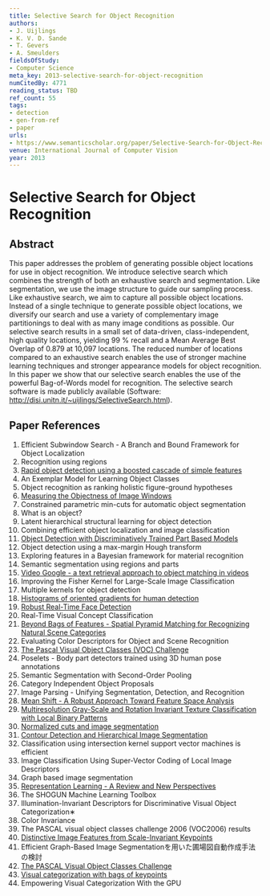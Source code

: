 ```yaml
---
title: Selective Search for Object Recognition
authors:
- J. Uijlings
- K. V. D. Sande
- T. Gevers
- A. Smeulders
fieldsOfStudy:
- Computer Science
meta_key: 2013-selective-search-for-object-recognition
numCitedBy: 4771
reading_status: TBD
ref_count: 55
tags:
- detection
- gen-from-ref
- paper
urls:
- https://www.semanticscholar.org/paper/Selective-Search-for-Object-Recognition-Uijlings-Sande/38b6540ddd5beebffd05047c78183f7575559fb2?sort=total-citations
venue: International Journal of Computer Vision
year: 2013
---
```


# Selective Search for Object Recognition

## Abstract

This paper addresses the problem of generating possible object locations for use in object recognition. We introduce selective search which combines the strength of both an exhaustive search and segmentation. Like segmentation, we use the image structure to guide our sampling process. Like exhaustive search, we aim to capture all possible object locations. Instead of a single technique to generate possible object locations, we diversify our search and use a variety of complementary image partitionings to deal with as many image conditions as possible. Our selective search results in a small set of data-driven, class-independent, high quality locations, yielding 99 % recall and a Mean Average Best Overlap of 0.879 at 10,097 locations. The reduced number of locations compared to an exhaustive search enables the use of stronger machine learning techniques and stronger appearance models for object recognition. In this paper we show that our selective search enables the use of the powerful Bag-of-Words model for recognition. The selective search software is made publicly available (Software: http://disi.unitn.it/~uijlings/SelectiveSearch.html).

## Paper References

1. Efficient Subwindow Search - A Branch and Bound Framework for Object Localization
2. Recognition using regions
3. [Rapid object detection using a boosted cascade of simple features](2001-rapid-object-detection-using-a-boosted-cascade-of-simple-features)
4. An Exemplar Model for Learning Object Classes
5. Object recognition as ranking holistic figure-ground hypotheses
6. [Measuring the Objectness of Image Windows](2012-measuring-the-objectness-of-image-windows)
7. Constrained parametric min-cuts for automatic object segmentation
8. What is an object?
9. Latent hierarchical structural learning for object detection
10. Combining efficient object localization and image classification
11. [Object Detection with Discriminatively Trained Part Based Models](2009-object-detection-with-discriminatively-trained-part-based-models)
12. Object detection using a max-margin Hough transform
13. Exploring features in a Bayesian framework for material recognition
14. Semantic segmentation using regions and parts
15. [Video Google - a text retrieval approach to object matching in videos](2003-video-google-a-text-retrieval-approach-to-object-matching-in-videos)
16. Improving the Fisher Kernel for Large-Scale Image Classification
17. Multiple kernels for object detection
18. [Histograms of oriented gradients for human detection](2005-histograms-of-oriented-gradients-for-human-detection)
19. [Robust Real-Time Face Detection](2001-robust-real-time-face-detection)
20. Real-Time Visual Concept Classification
21. [Beyond Bags of Features - Spatial Pyramid Matching for Recognizing Natural Scene Categories](2006-beyond-bags-of-features-spatial-pyramid-matching-for-recognizing-natural-scene-categories)
22. Evaluating Color Descriptors for Object and Scene Recognition
23. [The Pascal Visual Object Classes (VOC) Challenge](2009-the-pascal-visual-object-classes-voc-challenge)
24. Poselets - Body part detectors trained using 3D human pose annotations
25. Semantic Segmentation with Second-Order Pooling
26. Category Independent Object Proposals
27. Image Parsing - Unifying Segmentation, Detection, and Recognition
28. [Mean Shift - A Robust Approach Toward Feature Space Analysis](2002-mean-shift-a-robust-approach-toward-feature-space-analysis)
29. [Multiresolution Gray-Scale and Rotation Invariant Texture Classification with Local Binary Patterns](2002-multiresolution-gray-scale-and-rotation-invariant-texture-classification-with-local-binary-patterns)
30. [Normalized cuts and image segmentation](1997-normalized-cuts-and-image-segmentation)
31. [Contour Detection and Hierarchical Image Segmentation](2011-contour-detection-and-hierarchical-image-segmentation)
32. Classification using intersection kernel support vector machines is efficient
33. Image Classification Using Super-Vector Coding of Local Image Descriptors
34. Graph based image segmentation
35. [Representation Learning - A Review and New Perspectives](2013-representation-learning-a-review-and-new-perspectives)
36. The SHOGUN Machine Learning Toolbox
37. Illumination-Invariant Descriptors for Discriminative Visual Object Categorization∗
38. Color Invariance
39. The PASCAL visual object classes challenge 2006 (VOC2006) results
40. [Distinctive Image Features from Scale-Invariant Keypoints](2004-distinctive-image-features-from-scale-invariant-keypoints)
41. Efficient Graph-Based Image Segmentationを用いた圃場図自動作成手法の検討
42. [The PASCAL Visual Object Classes Challenge](2006-the-pascal-visual-object-classes-challenge)
43. [Visual categorization with bags of keypoints](2004-visual-categorization-with-bags-of-keypoints)
44. Empowering Visual Categorization With the GPU
